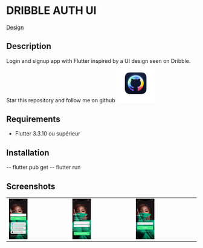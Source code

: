 # DRIBBLE AUTH UI
    
<a href="https://dribbble.com/shots/15266900-Mobile-app-login-screen-and-sign-up-flow?utm_source=Clipboard_Shot&utm_campaign=nicodin&utm_content=Mobile%20app%20login%20screen%20and%20sign%20up%20flow&utm_medium=Social_Share&utm_source=Clipboard_Shot&utm_campaign=nicodin&utm_content=Mobile%20app%20login%20screen%20and%20sign%20up%20flow&utm_medium=Social_Share" target="_blank"> Design</a>
 
 
## Description
Login and signup app with Flutter inspired by a UI design seen on Dribble.
<br>
Star this repository and follow me on github <a href="https://github.com/donne12"><img src="assets/images/followme.png" width="20%"></a>

## Requirements
- Flutter 3.3.10 ou supérieur

## Installation
-- flutter pub get
-- flutter run

## Screenshots
<table>
  <tr>
    <td><img src="assets/screens/screen1.png" width="32%"></td>
    <td><img src="assets/screens/screen2.png" width="32%"></td>
    <td><img src="assets/screens/screen3.png" width="32%"></td>
  </tr>
</table>




